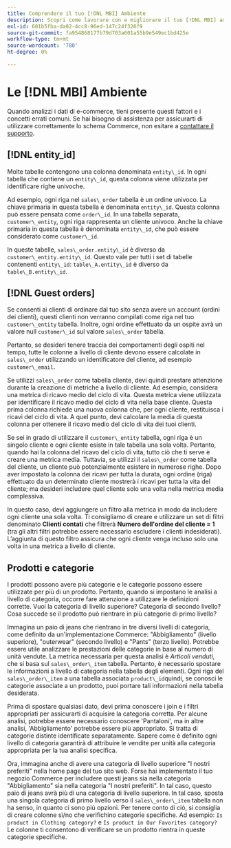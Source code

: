 ```yaml
---
title: Comprendere il tuo [!DNL MBI] Ambiente
description: Scopri come lavorare con e migliorare il tuo [!DNL MBI] ambiente.
exl-id: 601b5fba-da02-4cc8-96ed-147c24f326f9
source-git-commit: fa954868177b79d703a601a55b9e549ec1bd425e
workflow-type: tm+mt
source-wordcount: '780'
ht-degree: 0%

---
```


# Le [!DNL MBI] Ambiente

Quando analizzi i dati di e-commerce, tieni presente questi fattori e i concetti errati comuni. Se hai bisogno di assistenza per assicurarti di utilizzare correttamente lo schema Commerce, non esitare a [contattare il supporto](https://experienceleague.adobe.com/docs/commerce-knowledge-base/kb/troubleshooting/miscellaneous/mbi-service-policies.html?lang=en).

## [!DNL entity\_id]

Molte tabelle contengono una colonna denominata `entity\_id`. In ogni tabella che contiene un `entity\_id`, questa colonna viene utilizzata per identificare righe univoche.

Ad esempio, ogni riga nel `sales\_order` tabella è un ordine univoco. La chiave primaria in questa tabella è denominata `entity\_id`. Questa colonna può essere pensata come `order\_id`. In una tabella separata, `customer\_entity`, ogni riga rappresenta un cliente univoco. Anche la chiave primaria in questa tabella è denominata `entity\_id`, che può essere considerato come `customer\_id`.

In queste tabelle, `sales\_order.entity\_id` è diverso da `customer\_entity.entity\_id`. Questo vale per tutti i set di tabelle contenenti `entity\_id`: `table\_A.entity\_id` è diverso da `table\_B.entity\_id`.

## [!DNL Guest orders]

Se consenti ai clienti di ordinare dal tuo sito senza avere un account (ordini dei clienti), questi clienti non verranno compilati come riga nel tuo `customer\_entity` tabella. Inoltre, ogni ordine effettuato da un ospite avrà un valore null `customer\_id` sul valore `sales\_order` tabella.

Pertanto, se desideri tenere traccia dei comportamenti degli ospiti nel tempo, tutte le colonne a livello di cliente devono essere calcolate in `sales\_order` utilizzando un identificatore del cliente, ad esempio `customer\_email`.

Se utilizzi `sales\_order` come tabella cliente, devi quindi prestare attenzione durante la creazione di metriche a livello di cliente. Ad esempio, considera una metrica di ricavo medio del ciclo di vita. Questa metrica viene utilizzata per identificare il ricavo medio del ciclo di vita nella base cliente. Questa prima colonna richiede una nuova colonna che, per ogni cliente, restituisca i ricavi del ciclo di vita. A quel punto, devi calcolare la media di questa colonna per ottenere il ricavo medio del ciclo di vita dei tuoi clienti.

Se sei in grado di utilizzare il `customer\_entity` tabella, ogni riga è un singolo cliente e ogni cliente esiste in tale tabella una sola volta. Pertanto, quando hai la colonna del ricavo del ciclo di vita, tutto ciò che ti serve è creare una metrica media. Tuttavia, se utilizzi il `sales\_order` come tabella del cliente, un cliente può potenzialmente esistere in numerose righe. Dopo aver impostato la colonna dei ricavi per tutta la durata, ogni ordine (riga) effettuato da un determinato cliente mostrerà i ricavi per tutta la vita del cliente; ma desideri includere quel cliente solo una volta nella metrica media complessiva.

In questo caso, devi aggiungere un filtro alla metrica in modo da includere ogni cliente una sola volta. Ti consigliamo di creare e utilizzare un set di filtri denominato **Clienti contati** che filtrerà **Numero dell&#39;ordine del cliente = 1** (tra gli altri filtri potrebbe essere necessario escludere i clienti indesiderati). L’aggiunta di questo filtro assicura che ogni cliente venga incluso solo una volta in una metrica a livello di cliente.

## Prodotti e categorie

I prodotti possono avere più categorie e le categorie possono essere utilizzate per più di un prodotto. Pertanto, quando si impostano le analisi a livello di categoria, occorre fare attenzione a utilizzare le definizioni corrette. Vuoi la categoria di livello superiore? Categoria di secondo livello? Cosa succede se il prodotto può rientrare in più categorie di primo livello?

Immagina un paio di jeans che rientrano in tre diversi livelli di categoria, come definito da un&#39;implementazione Commerce: &quot;Abbigliamento&quot; (livello superiore), &quot;outerwear&quot; (secondo livello) e &quot;Pants&quot; (terzo livello). Potrebbe essere utile analizzare le prestazioni delle categorie in base al numero di unità vendute. La metrica necessaria per questa analisi è _Articoli venduti_, che si basa sul `sales\_order\_item` tabella. Pertanto, è necessario spostare le informazioni a livello di categoria nella tabella degli elementi. Ogni riga del `sales\_order\_item` a una tabella associata `product\_id`quindi, se conosci le categorie associate a un prodotto, puoi portare tali informazioni nella tabella desiderata.

Prima di spostare qualsiasi dato, devi prima conoscere i join e i filtri appropriati per assicurarti di acquisire la categoria corretta. Per alcune analisi, potrebbe essere necessario conoscere &#39;Pantaloni&#39;, ma in altre analisi, &#39;Abbigliamento&#39; potrebbe essere più appropriato. Si tratta di categorie distinte identificate separatamente. Sapere come è definito ogni livello di categoria garantirà di attribuire le vendite per unità alla categoria appropriata per la tua analisi specifica.

Ora, immagina anche di avere una categoria di livello superiore &quot;I nostri preferiti&quot; nella home page del tuo sito web. Forse hai implementato il tuo negozio Commerce per includere questi jeans sia nella categoria &quot;Abbigliamento&quot; sia nella categoria &quot;I nostri preferiti&quot;. In tal caso, questo paio di jeans avrà più di una categoria di livello superiore. In tal caso, sposta una singola categoria di primo livello verso il `sales\_order\_item` tabella non ha senso, in quanto ci sono più opzioni. Per tenere conto di ciò, si consiglia di creare colonne sì/no che verifichino categorie specifiche. Ad esempio: `Is product in Clothing category?` e `Is product in Our Favorites category?` Le colonne ti consentono di verificare se un prodotto rientra in queste categorie specifiche.
